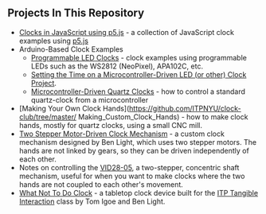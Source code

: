 
## Projects In This Repository

* [Clocks in JavaScript using p5.js](https://github.com/ITPNYU/clock-club/tree/master/P5JS_examples) - a collection of JavaScript clock examples using [p5.js](https://p5js.org)
* Arduino-Based Clock Examples
   * [Programmable LED Clocks](https://github.com/ITPNYU/clock-club/tree/master/Programmable_LED_examples) - clock examples using programmable LEDs such as the WS2812 (NeoPixel), APA102C, etc.
   * [Setting the Time on a Microcontroller-Driven LED (or other) Clock Project](https://github.com/ITPNYU/clock-club/tree/master/Microcontroller_Time_Setting_Methods). 
   * [Microcontroller-Driven Quartz Clocks](https://github.com/ITPNYU/clock-club/tree/master/Analog_Clock_Control) - how to control a standard quartz-clock from a microcontroller
* [Making Your Own Clock Hands](https://github.com/ITPNYU/clock-club/tree/master/ Making_Custom_Clock_Hands) - how to make clock hands, mostly for quartz clocks, using a small CNC mill.
* [Two Stepper Motor-Driven Clock Mechanism](https://github.com/ITPNYU/clock-club/tree/master/two_stepper_clock_mechanism) - a custom clock mechanism designed by Ben Light, which uses two stepper motors. The hands are not linked by gears, so they can be driven independently of each other.
* Notes on controlling the [VID28-05](VID28-05_mechanism), a two-stepper, concentric shaft mechanism, useful for when you want to make clocks where the two hands are not coupled to each other's movement. 
* [What Not To Do Clock](WhatNotToDoClock) - a tabletop clock device built for the [ITP Tangible Interaction](https://itp.nyu.edu/classes/tangible-interaction) class by Tom Igoe and Ben Light.
